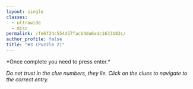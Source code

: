 ```yaml
---
layout: single
classes:
  - ultrawide
  - misc
permalink: /fe6f24c554d57facb4da6adc1633b82c/
author_profile: false
title: "#3 (Puzzle 2)"
---
```


<head>
	<meta name="viewport" content="width=device-width,initial-scale=1">
	<script src="https://cdnjs.cloudflare.com/ajax/libs/underscore.js/1.9.1/underscore-min.js"></script>
	<script src="https://ajax.googleapis.com/ajax/libs/jquery/1.6.2/jquery.min.js"></script>
	<script src="/assets/crossword/jquery.crossword.js"></script>
	<script src="/assets/crossword/crossword3.js"></script>
	<link href="/assets/css/crossword.css" rel="stylesheet" type="text/css">
	<script type="text/javascript">
		function adjustFontSize() {
			const div1 = document.querySelectorAll('#puzzle td input');
			var div_array = [...div1]; // converts NodeList to Array
			div_array.forEach(div => {
				const divWidth = div.offsetWidth; // Get the width of the div
				const fontSize = divWidth/1.15; // Adjust this ratio as needed
				div.style.fontSize = fontSize + 'px'; // Set font size based on div's width
			});
		}
		addEventListener("DOMContentLoaded", (event) => {adjustFontSize()});
		window.addEventListener('resize', adjustFontSize);
	</script>
</head>
*Once complete you need to press enter.*

*Do not trust in the clue numbers, they lie. Click on the clues to navigate to the correct entry.*

<a id="complete" href="/c8d019f15e400fe4ac08dcece6ed07a9" style='display:none'>lancersbucket.github.io/c8d019f15e400fe4ac08dcece6ed07a9</a>

<div class="container">
	<div id="puzzle-wrapper"></div>
</div>
